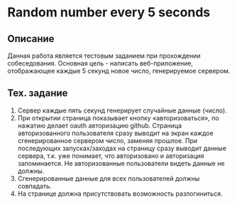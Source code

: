 Random number every 5 seconds
=========

Описание
---------

Данная работа является тестовым заданием при прохождении собеседования. Основная цель - написать веб-приложение, 
отображающее каждые 5 секунд новое число, генерируемое сервером.

Тех. задание
---------

1. Сервер каждые пять секунд генерирует случайные данные (число).
2. При открытии страница показывает кнопку «авторизоваться», по нажатию делает oauth авторизацию github. 
Страница авторизованного пользователя сразу выводит на экран каждое сгенерированное сервером число, заменяя прошлое. 
При последующих запусках/заходах на страницу сразу выводит данные сервера, т.к. уже понимает, что авторизовано и авторизация запоминается. 
Не авторизованные пользователи видеть данные не должны.
3. Сгенерированные данные для всех пользователей должны совпадать.
4. На странице должна присутствовать возможность разлогиниться.
